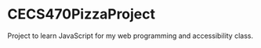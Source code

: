 # CECS470PizzaProject

Project to learn JavaScript for my web programming and accessibility class. 
